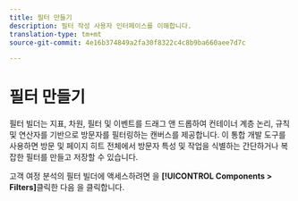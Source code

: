 ```yaml
---
title: 필터 만들기
description: 필터 작성 사용자 인터페이스를 이해합니다.
translation-type: tm+mt
source-git-commit: 4e16b374849a2fa30f8322c4c8b9ba660aee7d7c

---
```



# 필터 만들기

필터 빌더는 지표, 차원, 필터 및 이벤트를 드래그 앤 드롭하여 컨테이너 계층 논리, 규칙 및 연산자를 기반으로 방문자를 필터링하는 캔버스를 제공합니다. 이 통합 개발 도구를 사용하면 방문 및 페이지 히트 전체에서 방문자 특성 및 작업을 식별하는 간단하거나 복잡한 필터를 만들고 저장할 수 있습니다.

고객 여정 분석의 필터 빌더에 액세스하려면 을 **[!UICONTROL Components > Filters]**&#x200B;클릭한 다음 을 클릭합니다.

